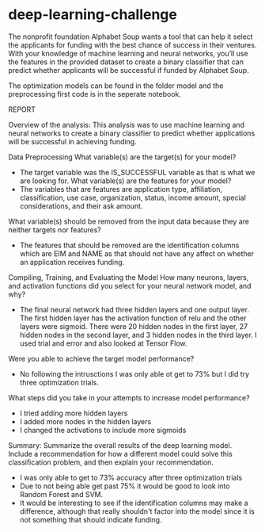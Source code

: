 # deep-learning-challenge

The nonprofit foundation Alphabet Soup wants a tool that can help it select the applicants for funding with the best chance of success in their ventures. With your knowledge of machine learning and neural networks, you’ll use the features in the provided dataset to create a binary classifier that can predict whether applicants will be successful if funded by Alphabet Soup.

The optimization models can be found in the folder model and the preprocessing first code is in the seperate notebook.


REPORT

Overview of the analysis: This analysis was to use machine learning and neural networks to create a binary classifier to predict whether applications will be successful in achieving funding.


Data Preprocessing
What variable(s) are the target(s) for your model?
* The target variable was the IS_SUCCESSFUL variable as that is what we are looking for.
What variable(s) are the features for your model?
* The variables that are features are application type, affiliation, classification, use case, organization, status, income amount, special considerations, and their ask amount.
  
What variable(s) should be removed from the input data because they are neither targets nor features?
* The features that should be removed are the identification columns which are EIM and NAME as that should not have any affect on whether an application receives funding.



Compiling, Training, and Evaluating the Model
How many neurons, layers, and activation functions did you select for your neural network model, and why?
* The final neural network had three hidden layers and one output layer. The first hidden layer has the activation function of relu and the other layers were sigmoid. There were 20 hidden nodes in the first layer, 27 hidden nodes in the second layer, and 3 hidden nodes in the third layer. I used trial and error and also looked at Tensor Flow.

Were you able to achieve the target model performance?
* No following the intrusctions I was only able ot get to 73% but I did try three optimization trials.
  
What steps did you take in your attempts to increase model performance?
* I tried adding more hidden layers
* I added more nodes in the hidden layers
* I changed the activations to include more sigmoids 



Summary: Summarize the overall results of the deep learning model. Include a recommendation for how a different model could solve this classification problem, and then explain your recommendation.
* I was only able to get to 73% accuracy after three optimization trials
* Due to not being able get past 75% it would be good to look into Random Forest and SVM.
* It would be interesting to see if the identification columns may make a difference, although that really shouldn't factor into the model since it is not something that should indicate funding.
